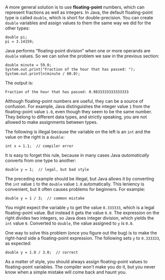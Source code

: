 A more general solution is to use **floating-point** numbers, which can represent fractions as well as integers.
In Java, the default floating-point type is called `double`, which is short for double-precision.
You can create `double` variables and assign values to them the same way we did for the other types:

```code
double pi;
pi = 3.14159;
```

Java performs “floating-point division” when one or more operands are `double` values.
So we can solve the problem we saw in the previous section:

```code
double minute = 59.0;
System.out.print("Fraction of the hour that has passed: ");
System.out.println(minute / 60.0);
```

The output is:

```code
Fraction of the hour that has passed: 0.9833333333333333
```

Although floating-point numbers are useful, they can be a source of confusion.
For example, Java distinguishes the integer value `1` from the floating-point value `1.0`, even though they seem to be the same number.
They belong to different data types, and strictly speaking, you are not allowed to make assignments between types.

The following is illegal because the variable on the left is an `int` and the value on the right is a `double`:

```code
int x = 1.1;  // compiler error
```

It is easy to forget this rule, because in many cases Java *automatically* converts from one type to another:

```code
double y = 1;  // legal, but bad style
```

The preceding example should be illegal, but Java allows it by converting the `int` value `1` to the `double` value `1.0` automatically.
This leniency is convenient, but it often causes problems for beginners.
For example:

```code
double y = 1 / 3;  // common mistake
```


You might expect the variable `y` to get the value `0.333333`, which is a legal floating-point value.
But instead it gets the value `0.0`.
The expression on the right divides two integers, so Java does integer division, which yields the `int` value `0`.
Converted to `double`, the value assigned to `y` is `0.0`.

One way to solve this problem (once you figure out the bug) is to make the right-hand side a floating-point expression.
The following sets `y` to `0.333333`, as expected:

```code
double y = 1.0 / 3.0;  // correct
```

As a matter of style, you should always assign floating-point values to floating-point variables.
The compiler won't make you do it, but you never know when a simple mistake will come back and haunt you.